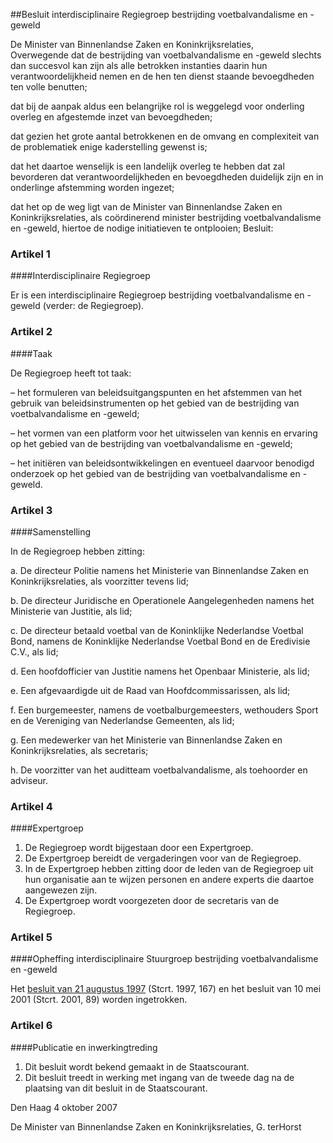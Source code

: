 <meta http-equiv='Content-Type' content='text/html; charset=utf-8' />

##Besluit interdisciplinaire Regiegroep bestrijding voetbalvandalisme en -geweld

De Minister van Binnenlandse Zaken en Koninkrijksrelaties,  
Overwegende dat de bestrijding van voetbalvandalisme en -geweld slechts dan succesvol kan zijn als alle betrokken instanties daarin hun verantwoordelijkheid nemen en de hen ten dienst staande bevoegdheden ten volle benutten;

dat bij de aanpak aldus een belangrijke rol is weggelegd voor onderling overleg en afgestemde inzet van bevoegdheden;

dat gezien het grote aantal betrokkenen en de omvang en complexiteit van de problematiek enige kaderstelling gewenst is;

dat het daartoe wenselijk is een landelijk overleg te hebben dat zal bevorderen dat verantwoordelijkheden en bevoegdheden duidelijk zijn en in onderlinge afstemming worden ingezet;

dat het op de weg ligt van de Minister van Binnenlandse Zaken en Koninkrijksrelaties, als coördinerend minister bestrijding voetbalvandalisme en -geweld, hiertoe de nodige initiatieven te ontplooien;
Besluit:    

### Artikel  1  

####Interdisciplinaire Regiegroep

Er is een interdisciplinaire Regiegroep bestrijding voetbalvandalisme en -geweld (verder: de Regiegroep).  

### Artikel  2  

####Taak

De Regiegroep heeft tot taak: 

– het formuleren van beleidsuitgangspunten en het afstemmen van het gebruik van beleidsinstrumenten op het gebied van de bestrijding van voetbalvandalisme en -geweld;  

– het vormen van een platform voor het uitwisselen van kennis en ervaring op het gebied van de bestrijding van voetbalvandalisme en -geweld;  

– het initiëren van beleidsontwikkelingen en eventueel daarvoor benodigd onderzoek op het gebied van de bestrijding van voetbalvandalisme en -geweld.    

### Artikel  3  

####Samenstelling

In de Regiegroep hebben zitting: 

a. De directeur Politie namens het Ministerie van Binnenlandse Zaken en Koninkrijksrelaties, als voorzitter tevens lid;  

b. De directeur Juridische en Operationele Aangelegenheden namens het Ministerie van Justitie, als lid;  

c. De directeur betaald voetbal van de Koninklijke Nederlandse Voetbal Bond, namens de Koninklijke Nederlandse Voetbal Bond en de Eredivisie C.V., als lid;  

d. Een hoofdofficier van Justitie namens het Openbaar Ministerie, als lid;  

e. Een afgevaardigde uit de Raad van Hoofdcommissarissen, als lid;  

f. Een burgemeester, namens de voetbalburgemeesters, wethouders Sport en de Vereniging van Nederlandse Gemeenten, als lid;  

g. Een medewerker van het Ministerie van Binnenlandse Zaken en Koninkrijksrelaties, als secretaris;  

h. De voorzitter van het auditteam voetbalvandalisme, als toehoorder en adviseur.    

### Artikel  4  

####Expertgroep

1.  De Regiegroep wordt bijgestaan door een Expertgroep.   
2.  De Expertgroep bereidt de vergaderingen voor van de Regiegroep.   
3.  In de Expertgroep hebben zitting door de leden van de Regiegroep uit hun organisatie aan te wijzen personen en andere experts die daartoe aangewezen zijn.   
4.  De Expertgroep wordt voorgezeten door de secretaris van de Regiegroep.   

### Artikel  5  

####Opheffing interdisciplinaire Stuurgroep bestrijding voetbalvandalisme en -geweld

Het [besluit van 21 augustus 1997](../../../../../../../../../ministeriele-regeling/instelling/interdisciplinaire/stuurgroep/bestrijding/voetbalvandalisme/en/etc/BWBR0008879/README.md) (Stcrt. 1997, 167) en het besluit van 10 mei 2001 (Stcrt. 2001, 89) worden ingetrokken.  

### Artikel  6  

####Publicatie en inwerkingtreding

1.  Dit besluit wordt bekend gemaakt in de Staatscourant.   
2.  Dit besluit treedt in werking met ingang van de tweede dag na de plaatsing van dit besluit in de Staatscourant.   

Den Haag 
4 oktober 2007   

De 
Minister van Binnenlandse Zaken en Koninkrijksrelaties, 
G. terHorst   

